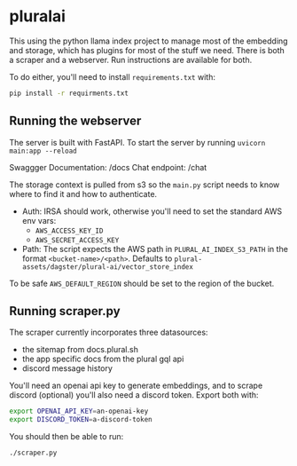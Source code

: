 # pluralai
This using the python llama index project to manage most of the embedding and storage, which has plugins for most of the stuff we need.  There is both a scraper and a webserver.  Run instructions are available for both.

To do either, you'll need to install `requirements.txt` with:

```sh
pip install -r requirments.txt
```

## Running the webserver
The server is built with FastAPI. To start the server by running `uvicorn main:app --reload`

Swaggger Documentation: /docs
Chat endpoint: /chat

The storage context is pulled from s3 so the `main.py` script needs to know where to find it and how to authenticate.

- Auth:
    IRSA should work, otherwise you'll need to set the standard AWS env vars:
    - `AWS_ACCESS_KEY_ID`
    - `AWS_SECRET_ACCESS_KEY`
- Path:
    The script expects the AWS path in `PLURAL_AI_INDEX_S3_PATH` in the format `<bucket-name>/<path>`.
    Defaults to `plural-assets/dagster/plural-ai/vector_store_index`

To be safe `AWS_DEFAULT_REGION` should be set to the region of the bucket.

## Running scraper.py

The scraper currently incorporates three datasources:

* the sitemap from docs.plural.sh
* the app specific docs from the plural gql api
* discord message history

You'll need an openai api key to generate embeddings, and to scrape discord (optional) you'll also need a discord token.  Export both with:

```sh
export OPENAI_API_KEY=an-openai-key
export DISCORD_TOKEN=a-discord-token
```

You should then be able to run:

```sh
./scraper.py
```
